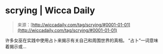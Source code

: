 <!--yml

category: 未分类

date: 2024-06-12 18:25:52

-->

# scrying | Wicca Daily

> 来源：[http://wiccadaily.com/tag/scrying/#0001-01-01](http://wiccadaily.com/tag/scrying/#0001-01-01)

许多女巫在实践中使用占卜来揭示有关自己和周围世界的真相。 “占卜”一词意味着揭示或...
